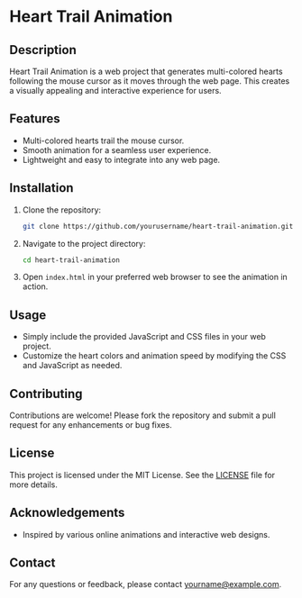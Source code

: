 # Heart Trail Animation

## Description

Heart Trail Animation is a web project that generates multi-colored hearts following the mouse cursor as it moves through the web page. This creates a visually appealing and interactive experience for users.

## Features

- Multi-colored hearts trail the mouse cursor.
- Smooth animation for a seamless user experience.
- Lightweight and easy to integrate into any web page.

## Installation

1. Clone the repository:
   ```sh
   git clone https://github.com/yourusername/heart-trail-animation.git
   ```
2. Navigate to the project directory:
   ```sh
   cd heart-trail-animation
   ```
3. Open `index.html` in your preferred web browser to see the animation in action.

## Usage

- Simply include the provided JavaScript and CSS files in your web project.
- Customize the heart colors and animation speed by modifying the CSS and JavaScript as needed.

## Contributing

Contributions are welcome! Please fork the repository and submit a pull request for any enhancements or bug fixes.

## License

This project is licensed under the MIT License. See the [LICENSE](LICENSE) file for more details.

## Acknowledgements

- Inspired by various online animations and interactive web designs.

## Contact

For any questions or feedback, please contact [yourname@example.com](mailto:yourname@example.com).
